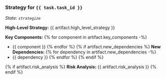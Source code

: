 ### Strategy for `{{ task.task_id }}`
*State: `strategize`*

**High-Level Strategy:**
{{ artifact.high_level_strategy }}

**Key Components:**
{% for component in artifact.key_components -%}
- {{ component }}
{% endfor %}
{% if artifact.new_dependencies %}
**New Dependencies:**
{% for dependency in artifact.new_dependencies -%}
- {{ dependency }}
{% endfor %}
{% endif %}

{% if artifact.risk_analysis %}
**Risk Analysis:**
{{ artifact.risk_analysis }}
{% endif %}